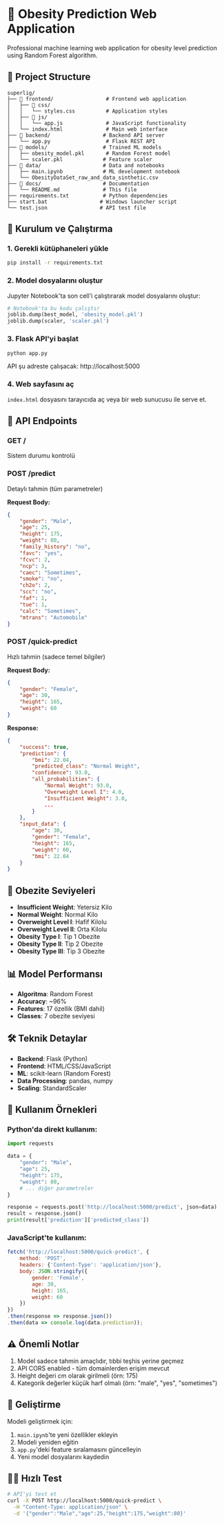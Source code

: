 # 🏥 Obesity Prediction Web Application

Professional machine learning web application for obesity level prediction using Random Forest algorithm.

## 📁 Project Structure

```
superlig/
├── 📁 frontend/                 # Frontend web application
│   ├── 📁 css/
│   │   └── styles.css          # Application styles
│   ├── 📁 js/
│   │   └── app.js              # JavaScript functionality
│   └── index.html              # Main web interface
├── 📁 backend/                 # Backend API server
│   └── app.py                  # Flask REST API
├── 📁 models/                  # Trained ML models
│   ├── obesity_model.pkl       # Random Forest model
│   └── scaler.pkl             # Feature scaler
├── 📁 data/                    # Data and notebooks
│   ├── main.ipynb             # ML development notebook
│   └── ObesityDataSet_raw_and_data_sinthetic.csv
├── 📁 docs/                    # Documentation
│   └── README.md              # This file
├── requirements.txt           # Python dependencies
├── start.bat                 # Windows launcher script
└── test.json                 # API test file
```

## 🚀 Kurulum ve Çalıştırma

### 1. Gerekli kütüphaneleri yükle
```bash
pip install -r requirements.txt
```

### 2. Model dosyalarını oluştur
Jupyter Notebook'ta son cell'i çalıştırarak model dosyalarını oluştur:
```python
# Notebook'ta bu kodu çalıştır
joblib.dump(best_model, 'obesity_model.pkl')
joblib.dump(scaler, 'scaler.pkl')
```

### 3. Flask API'yi başlat
```bash
python app.py
```

API şu adreste çalışacak: http://localhost:5000

### 4. Web sayfasını aç
`index.html` dosyasını tarayıcıda aç veya bir web sunucusu ile serve et.

## 🔗 API Endpoints

### GET /
Sistem durumu kontrolü

### POST /predict
Detaylı tahmin (tüm parametreler)

**Request Body:**
```json
{
    "gender": "Male",
    "age": 25,
    "height": 175,
    "weight": 80,
    "family_history": "no",
    "favc": "yes",
    "fcvc": 2,
    "ncp": 3,
    "caec": "Sometimes",
    "smoke": "no",
    "ch2o": 2,
    "scc": "no",
    "faf": 1,
    "tue": 1,
    "calc": "Sometimes",
    "mtrans": "Automobile"
}
```

### POST /quick-predict
Hızlı tahmin (sadece temel bilgiler)

**Request Body:**
```json
{
    "gender": "Female",
    "age": 30,
    "height": 165,
    "weight": 60
}
```

**Response:**
```json
{
    "success": true,
    "prediction": {
        "bmi": 22.04,
        "predicted_class": "Normal Weight",
        "confidence": 93.0,
        "all_probabilities": {
            "Normal Weight": 93.0,
            "Overweight Level I": 4.0,
            "Insufficient Weight": 3.0,
            ...
        }
    },
    "input_data": {
        "age": 30,
        "gender": "Female",
        "height": 165,
        "weight": 60,
        "bmi": 22.04
    }
}
```

## 🎯 Obezite Seviyeleri

- **Insufficient Weight**: Yetersiz Kilo
- **Normal Weight**: Normal Kilo
- **Overweight Level I**: Hafif Kilolu
- **Overweight Level II**: Orta Kilolu
- **Obesity Type I**: Tip 1 Obezite
- **Obesity Type II**: Tip 2 Obezite
- **Obesity Type III**: Tip 3 Obezite

## 📊 Model Performansı

- **Algoritma**: Random Forest
- **Accuracy**: ~96%
- **Features**: 17 özellik (BMI dahil)
- **Classes**: 7 obezite seviyesi

## 🛠 Teknik Detaylar

- **Backend**: Flask (Python)
- **Frontend**: HTML/CSS/JavaScript
- **ML**: scikit-learn (Random Forest)
- **Data Processing**: pandas, numpy
- **Scaling**: StandardScaler

## 📝 Kullanım Örnekleri

### Python'da direkt kullanım:
```python
import requests

data = {
    "gender": "Male",
    "age": 25,
    "height": 175,
    "weight": 80,
    # ... diğer parametreler
}

response = requests.post('http://localhost:5000/predict', json=data)
result = response.json()
print(result['prediction']['predicted_class'])
```

### JavaScript'te kullanım:
```javascript
fetch('http://localhost:5000/quick-predict', {
    method: 'POST',
    headers: {'Content-Type': 'application/json'},
    body: JSON.stringify({
        gender: 'Female',
        age: 30,
        height: 165,
        weight: 60
    })
})
.then(response => response.json())
.then(data => console.log(data.prediction));
```

## ⚠️ Önemli Notlar

1. Model sadece tahmin amaçlıdır, tıbbi teşhis yerine geçmez
2. API CORS enabled - tüm domainlerden erişim mevcut
3. Height değeri cm olarak girilmeli (örn: 175)
4. Kategorik değerler küçük harf olmalı (örn: "male", "yes", "sometimes")

## 🔧 Geliştirme

Modeli geliştirmek için:
1. `main.ipynb`'te yeni özellikler ekleyin
2. Modeli yeniden eğitin
3. `app.py`'deki feature sıralamasını güncelleyin
4. Yeni model dosyalarını kaydedin

## 🏃‍♂️ Hızlı Test

```bash
# API'yi test et
curl -X POST http://localhost:5000/quick-predict \
  -H "Content-Type: application/json" \
  -d '{"gender":"Male","age":25,"height":175,"weight":80}'
```